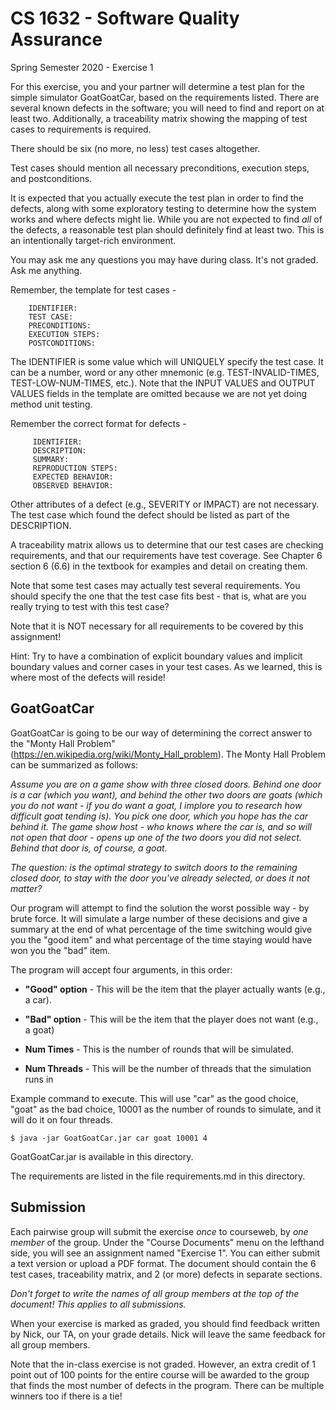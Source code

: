 # CS 1632 - Software Quality Assurance
Spring Semester 2020 - Exercise 1

For this exercise, you and your partner will determine a test plan for the simple simulator GoatGoatCar, based on the requirements listed.  There are several known defects in the software; you will need to find and report on at least two.  Additionally, a traceability matrix showing the mapping of test cases to requirements is required.  

There should be six (no more, no less) test cases altogether.

Test cases should mention all necessary preconditions, execution steps, and postconditions.

It is expected that you actually execute the test plan in order to find the defects, along with some exploratory testing to determine how the system works and where defects might lie.  While you are not expected to find *all* of the defects, a reasonable test plan should definitely find at least two.  This is an intentionally target-rich environment.

You may ask me any questions you may have during class.  It's not graded.  Ask me anything.

Remember, the template for test cases -

```
	IDENTIFIER:
	TEST CASE: 
	PRECONDITIONS:
	EXECUTION STEPS:
	POSTCONDITIONS:
```

The IDENTIFIER is some value which will UNIQUELY specify the test case.  It can be a number, word or any other mnemonic (e.g. TEST-INVALID-TIMES, TEST-LOW-NUM-TIMES, etc.).  Note that the INPUT VALUES and OUTPUT VALUES fields in the template are omitted because we are not yet doing method unit testing.

Remember the correct format for defects -

```
	 IDENTIFIER:
	 DESCRIPTION:
	 SUMMARY:
	 REPRODUCTION STEPS:
	 EXPECTED BEHAVIOR:
	 OBSERVED BEHAVIOR:
```

Other attributes of a defect (e.g., SEVERITY or IMPACT) are not necessary.  The test case which found the defect should be listed as part of the DESCRIPTION.

A traceability matrix allows us to determine that our test cases are checking requirements, and that our requirements have test coverage.  See Chapter 6 section 6 (6.6) in the textbook for examples and detail on creating them.

Note that some test cases may actually test several requirements.  You should specify the one that the test case fits best - that is, what are you really trying to test with this test case?

Note that it is NOT necessary for all requirements to be covered by this assignment!

Hint: Try to have a combination of explicit boundary values and implicit boundary values and corner cases in your test cases.  As we learned, this is where most of the defects will reside!

## GoatGoatCar
GoatGoatCar is going to be our way of determining the correct answer to the "Monty Hall Problem" (https://en.wikipedia.org/wiki/Monty_Hall_problem).  The Monty Hall Problem can be summarized as follows:

_Assume you are on a game show with three closed doors.  Behind one door is a car (which you want), and behind the other two doors are goats (which you do not want - if you do want a goat, I implore you to research how difficult goat tending is).  You pick one door, which you hope has the car behind it.  The game show host - who knows where the car is, and so will not open that door - opens up one of the two doors you did not select.  Behind that door is, of course, a goat._

_The question: is the optimal strategy to switch doors to the remaining closed door, to stay with the door you've already selected, or does it not matter?_

Our program will attempt to find the solution the worst possible way - by brute force.  It will simulate a large number of these decisions and give a summary at the end of what percentage of the time switching would give you the "good item" and what percentage of the time staying would have won you the "bad" item.

The program will accept four arguments, in this order:

* __"Good" option__ - This will be the item that the player actually wants (e.g., a car).

* __"Bad" option__ - This will be the item that the player does not want (e.g., a goat)

* __Num Times__ - This is the number of rounds that will be simulated.

* __Num Threads__ - This will be the number of threads that the simulation runs in

Example command to execute.  This will use "car" as the good choice, "goat" as the bad choice, 10001 as the number of rounds to simulate, and it will do it on four threads.

```
$ java -jar GoatGoatCar.jar car goat 10001 4
```

GoatGoatCar.jar is available in this directory.  

The requirements are listed in the file requirements.md in this directory.

## Submission

Each pairwise group will submit the exercise *once* to courseweb, by *one member* of the group.  Under the "Course Documents" menu on the lefthand side, you will see an assignment named "Exercise 1".  You can either submit a text version or upload a PDF format.  The document should contain the 6 test cases, traceability matrix, and 2 (or more) defects in separate sections.

*Don't forget to write the names of all group members at the top of the document! This applies to all submissions.*

When your exercise is marked as graded, you should find feedback written by Nick, our TA, on your grade details.  Nick will leave the same feedback for all group members.

Note that the in-class exercise is not graded.  However, an extra credit of 1 point out of 100 points for the entire course will be awarded to the group that finds the most number of defects in the program.  There can be multiple winners too if there is a tie!
